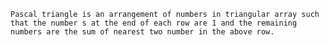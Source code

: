 	Pascal triangle is an arrangement of numbers in triangular array such that the number s at the end of each row are 1 and the remaining numbers are the sum of nearest two number in the above row.
